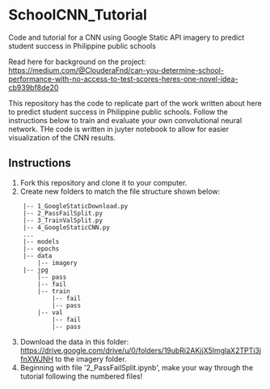 # SchoolCNN_Tutorial
Code and tutorial for a CNN using Google Static API imagery to predict student success in Philippine public schools

Read here for background on the project: https://medium.com/@ClouderaFnd/can-you-determine-school-performance-with-no-access-to-test-scores-heres-one-novel-idea-cb939bf8de20

This repository has the code to replicate part of the work written about here  to predict student success in Philippine public schools. Follow the instructions below to train and evaluate your own convolutional neural network. THe code is written in juyter notebook to allow for easier visualization of the CNN results.

## Instructions

1. Fork this repository and clone it to your computer.
2. Create new folders to match the file structure shown below:
```
    |-- 1_GoogleStaticDownload.py
    |-- 2_PassFailSplit.py
    |-- 3_TrainValSplit.py 
    |-- 4_GoogleStaticCNN.py
    ...
    |-- models
    |-- epochs
    |-- data
        |-- imagery
	|-- jpg
        |-- pass
        |-- fail
        |-- train
            |-- fail
            |-- pass
        |-- val
            |-- fail
            |-- pass
```
3. Download the data in this folder: https://drive.google.com/drive/u/0/folders/19ubRi2AKjjX5ImglaX2TPTi3jfnXWJNH to the imagery folder.
4. Beginning with file '2_PassFailSplit.ipynb', make your way through the tutorial following the numbered files!

